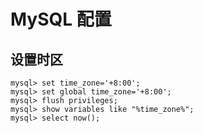 # MySQL 配置

## 设置时区

```mysql
mysql> set time_zone='+8:00';
mysql> set global time_zone='+8:00';
mysql> flush privileges;
mysql> show variables like "%time_zone%";
mysql> select now();
```

